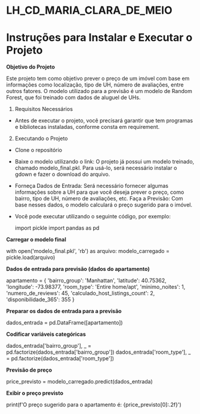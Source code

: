 # LH_CD_MARIA_CLARA_DE_MElO

 # Instruções para Instalar e Executar o Projeto
 
**Objetivo do Projeto**

Este projeto tem como objetivo prever o preço de um imóvel com base em informações como localização, tipo de UH, número de avaliações, entre outros fatores. O modelo utilizado para a previsão é um modelo de Random Forest, que foi treinado com dados de aluguel de UHs.

1. Requisitos Necessários
   
- Antes de executar o projeto, você precisará garantir que tem programas e bibliotecas instaladas, conforme consta em requirement.

2. Executando o Projeto

- Clone o repositório
- Baixe o modelo utilizando o link: O projeto já possui um modelo treinado, chamado modelo_final.pkl. Para usá-lo, será necessário instalar o gdown e fazer o download do arquivo.
- Forneça Dados de Entrada: Será necessário fornecer algumas informações sobre a UH para que você deseja prever o preço, como bairro, tipo de UH, número de avaliações, etc.
Faça a Previsão: Com base nesses dados, o modelo calculará o preço sugerido para o imóvel.

- Você pode executar utilizando o seguinte código, por exemplo:
  
  import pickle
import pandas as pd

**Carregar o modelo final**

with open('modelo_final.pkl', 'rb') as arquivo:
    modelo_carregado = pickle.load(arquivo)

**Dados de entrada para previsão (dados do apartamento)**

apartamento = {
    'bairro_group': 'Manhattan',
    'latitude': 40.75362,
    'longitude': -73.98377,
    'room_type': 'Entire home/apt',
    'minimo_noites': 1,
    'numero_de_reviews': 45,
    'calculado_host_listings_count': 2,
    'disponibilidade_365': 355
}

**Preparar os dados de entrada para a previsão**

dados_entrada = pd.DataFrame([apartamento])

**Codificar variáveis categóricas**

dados_entrada['bairro_group'], _ = pd.factorize(dados_entrada['bairro_group'])
dados_entrada['room_type'], _ = pd.factorize(dados_entrada['room_type'])

**Previsão de preço**

price_previsto = modelo_carregado.predict(dados_entrada)

**Exibir o preço previsto**

print(f'O preço sugerido para o apartamento é: {price_previsto[0]:.2f}')




